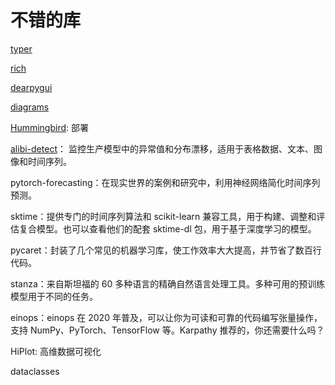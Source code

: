 # 不错的库
[typer](typer_demo.py)

[rich](rich_demo.py)

[dearpygui](https://github.com/hoffstadt/DearPyGui)

[diagrams](https://diagrams.mingrammer.com/docs/guides/cluster)

[Hummingbird](https://github.com/microsoft/hummingbird): 部署


[alibi-detect](https://github.com/SeldonIO/alibi-detect)：
监控生产模型中的异常值和分布漂移，适用于表格数据、文本、图像和时间序列。

pytorch-forecasting：在现实世界的案例和研究中，利用神经网络简化时间序列预测。

sktime：提供专门的时间序列算法和 scikit-learn 兼容工具，用于构建、调整和评估复合模型。也可以查看他们的配套 sktime-dl 包，用于基于深度学习的模型。

pycaret：封装了几个常见的机器学习库，使工作效率大大提高，并节省了数百行代码。

stanza：来自斯坦福的 60 多种语言的精确自然语言处理工具。多种可用的预训练模型用于不同的任务。

einops：einops 在 2020 年普及，可以让你为可读和可靠的代码编写张量操作，支持 NumPy、PyTorch、TensorFlow 等。Karpathy 推荐的，你还需要什么吗？

HiPlot: 高维数据可视化

dataclasses
